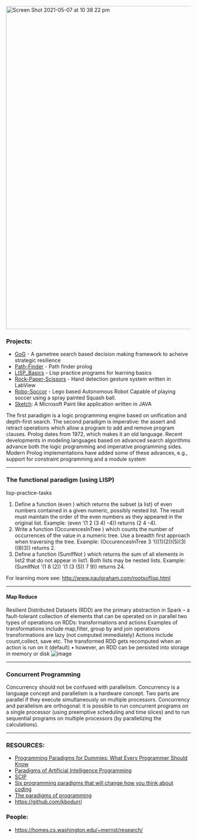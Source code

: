 <img width="880" alt="Screen Shot 2021-05-07 at 10 38 22 pm" src="https://user-images.githubusercontent.com/3470924/117450732-f8d22e80-af84-11eb-9775-ac5017c0b4e0.png">



### Projects: 

- [GoG](https://github.com/asjad99/rosetta_stone) - A gametree search based decision making framework to acheive strategic resilience
- [Path-Finder](https://github.com/asjad99/Prolog) - Path finder prolog 
- [LISP_Basics](https://github.com/asjad99/programming-paradigms-/blob/main/practice_programs.lisp) - Lisp practice programs for learning basics 
- [Rock-Paper-Scissors](https://github.com/asjad99/Rock-Paper-Scissors-) - Hand detection gesture system written in LabView   
- [Robo-Soccor](https://github.com/asjad99/Robot-Soccer-) - Lego based Autonomous Robot Capable of playing soccer using a spray painted Squash ball.
- [Sketch](https://github.com/asjad99/Sketch): A Microsoft Paint like application written in JAVA 


The first paradigm is a logic programming engine based on unification and
depth-first search. The second paradigm is imperative: the assert and retract operations which allow a program to add and remove program clauses. Prolog dates
from 1972, which makes it an old language. Recent developments in modeling languages based on advanced search algorithms advance both the logic programming
and imperative programming sides. Modern Prolog implementations have added
some of these advances, e.g., support for constraint programming and a module
system

---------------

### The functional paradigm (using LISP)

lisp-practice-tasks

1. Define a function (even <list>) which returns the subset (a list) of even numbers contained in a given numeric, possibly nested list. The result must maintain the order of the even numbers as they appeared in the original list. Example: (even ‘(1 2 (3 4) -4)) returns (2 4 -4).
2. Write a function (OccurencesInTree <n> <tree>) which counts the number of occurrences of the value <n> in a numeric tree. Use a breadth first approach when traversing the tree.
Example: (OccurencesInTree 3 ‘(((1)(2))(5)(3)((8)3)) returns 2.
3. Define a function (SumIfNot <list1> <list2>) which returns the sum of all elements in list2 that do not appear in list1. Both lists may be nested lists. Example: (SumIfNot ‘(1 8 (2)) ‘(1 (3 (5)) 7 9)) returns 24.


For learning more see: http://www.paulgraham.com/rootsoflisp.html

----------------------
#### Map Reduce 

Resilient Distributed Datasets (RDD) are the primary abstraction in Spark – a fault-tolerant collection of elements that can be operated on in parallel
two types of operations on RDDs: 
transformations and actions
Examples of transformations include map,filter, group by and join operations
transformations are lazy (not computed immediately) 
Actions include count,collect, save etc.
 The transformed RDD gets recomputed when an action is run on it (default) •
 however, an RDD can be persisted into storage in memory or disk
![image](https://user-images.githubusercontent.com/3470924/117436155-016d3980-af72-11eb-876d-06d45e03ae90.png)


----------------------
### Concurrent Programming

Concurrency should not be confused with parallelism. Concurrency is a language
concept and parallelism is a hardware concept. Two parts are parallel if they execute
simultaneously on multiple processors. Concurrency and parallelism are orthogonal: it is
possible to run concurrent programs on a single processor (using preemptive scheduling
and time slices) and to run sequential programs on multiple processors (by parallelizing
the calculations).


-----------------------------

### RESOURCES: 
- [Programming Paradigms for Dummies: What Every Programmer Should Know](https://www.info.ucl.ac.be/~pvr/VanRoyChapter.pdf)
- [Paradigms of Artificial Intelligence Programming](https://github.com/norvig/paip-lisp)
- [SCIP](https://mitpress.mit.edu/sites/default/files/sicp/index.html)
- [Six programming paradigms that will change how you think about coding](https://www.ybrikman.com/writing/2014/04/09/six-programming-paradigms-that-will/)
- [The paradigms of programming](https://blog.acolyer.org/2018/01/29/the-paradigms-of-programming/)
- https://github.com/kbodurri

###  People: 

- https://homes.cs.washington.edu/~mernst/research/
